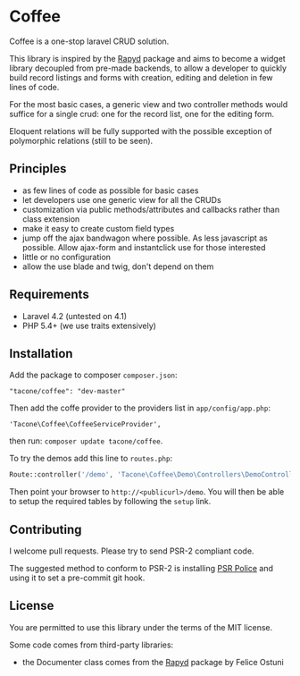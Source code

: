 # Coffee

Coffee is a one-stop laravel CRUD solution.

This library is inspired by the [Rapyd](https://github.com/zofe/rapyd-laravel)
package and aims to become a widget library decoupled from pre-made
backends, to allow a developer to quickly build record listings
and forms with creation, editing and deletion in few lines
of code.

For the most basic cases, a generic view and two controller methods 
would suffice for a single crud: one for the record list, one for the
editing form.

Eloquent relations will be fully supported with the possible
exception of polymorphic relations (still to be seen).

## Principles

- as few lines of code as possible for basic cases
- let developers use one generic view for all the CRUDs
- customization via public methods/attributes and callbacks
rather than class extension
- make it easy to create custom field types
- jump off the ajax bandwagon where possible. As less javascript
as possible. Allow ajax-form and instantclick use for those
interested
- little or no configuration
- allow the use blade and twig, don't depend on them

## Requirements

- Laravel 4.2 (untested on 4.1)
- PHP 5.4+ (we use traits extensively)

## Installation

Add the package to composer `composer.json`:

```
"tacone/coffee": "dev-master"  
```

Then add the coffe provider to the providers list in
 `app/config/app.php`:
   
```
'Tacone\Coffee\CoffeeServiceProvider',
```

then run: `composer update tacone/coffee`.

To try the demos add this line to `routes.php`:

```php
Route::controller('/demo', 'Tacone\Coffee\Demo\Controllers\DemoController');
```

Then point your browser to `http://<publicurl>/demo`. You will then be able
to setup the required tables by following the `setup` link.

## Contributing

I welcome pull requests. Please try to send PSR-2 compliant code.

The suggested method to conform to PSR-2 is installing 
[PSR Police](https://github.com/tacone/psr-police) and using it
to set a pre-commit git hook.

## License

You are permitted to use this library under the terms of the MIT license.

Some code comes from third-party libraries:

- the Documenter class comes from the [Rapyd](https://github.com/zofe/rapyd-laravel) package by Felice Ostuni